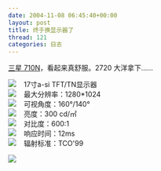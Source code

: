 ```yaml
---
date: 2004-11-08 06:45:40+00:00
layout: post
title: 终于换显示器了
thread: 121
categories: 日志
---
```


[三星 710N](http://www.samsungmonitor.com.cn/Products/ProductInfo.asp?GeneralType=LCD&ProductID=118)，看起来真舒服。2720 大洋拿下……<!-- more -->

![](http://www.samsungmonitor.com.cn/images/Bullet.gif)    17寸a-si TFT/TN显示器  
![](http://www.samsungmonitor.com.cn/images/Bullet.gif)    最大分辨率：1280*1024  
![](http://www.samsungmonitor.com.cn/images/Bullet.gif)    可视角度：160°/140°  
![](http://www.samsungmonitor.com.cn/images/Bullet.gif)    亮度：300 cd/㎡  
![](http://www.samsungmonitor.com.cn/images/Bullet.gif)    对比度：600:1  
![](http://www.samsungmonitor.com.cn/images/Bullet.gif)    响应时间：12ms  
![](http://www.samsungmonitor.com.cn/images/Bullet.gif)    辐射标准：TCO'99

![](http://www.samsungmonitor.com.cn/Products/Images/Upload/710N_title.jpg)
